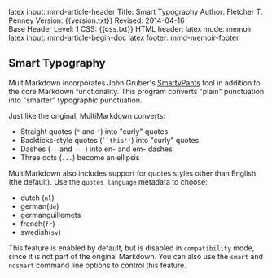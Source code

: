 latex input:	mmd-article-header
Title:	Smart Typography
Author:	Fletcher T. Penney
Version:	{{version.txt}}
Revised:	2014-04-16    
Base Header Level:	1
CSS:	{{css.txt}}
HTML header:	<script type="text/javascript"
	src="http://cdn.mathjax.org/mathjax/latest/MathJax.js?config=TeX-AMS-MML_HTMLorMML">
	</script>
latex mode:	memoir
latex input:	mmd-article-begin-doc
latex footer:	mmd-memoir-footer


## Smart Typography ##

MultiMarkdown incorporates John Gruber's [SmartyPants](http://daringfireball.net/projects/smartypants/) tool in addition to the core Markdown functionality.  This program converts "plain" punctuation into "smarter" typographic punctuation.

Just like the original, MultiMarkdown converts:

* Straight quotes (`"` and `'`) into "curly" quotes 
* Backticks-style quotes (` ``this'' `) into "curly" quotes
* Dashes (`--` and `---`) into en- and em- dashes
* Three dots (`...`) become an ellipsis

MultiMarkdown also includes support for quotes styles other than English (the default).  Use the `quotes language` metadata to choose:

* dutch (`nl`)
* german(`de`)
* germanguillemets
* french(`fr`)
* swedish(`sv`)

This feature is enabled by default, but is disabled in `compatibility` mode, since it is not part of the original Markdown.  You can also use the `smart` and `nosmart` command line options to control this feature.